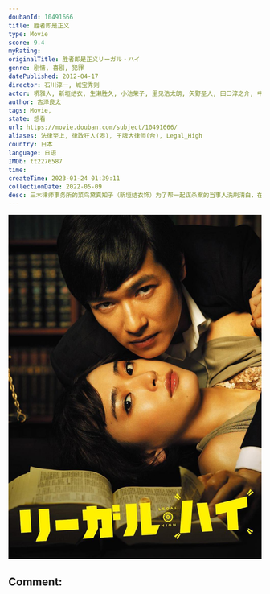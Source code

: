```yaml
---
doubanId: 10491666
title: 胜者即是正义
type: Movie
score: 9.4
myRating: 
originalTitle: 胜者即是正义リーガル・ハイ
genre: 剧情, 喜剧, 犯罪
datePublished: 2012-04-17
director: 石川淳一, 城宝秀则
actor: 堺雅人, 新垣结衣, 生濑胜久, 小池荣子, 里见浩太朗, 矢野圣人, 田口淳之介, 中村苍, 正名仆蔵, 六角慎司, 波瑠, 津村知与支, 中原丈雄, 福田沙纪, 野添义弘, 鹤见辰吾, 洼田正孝, 小出早织, 友近, 永山绚斗, 原田夏希, 东根作寿英, 阿知波悟美, 载宁龙二, 大和田伸也, 村井美树, 德井优, 江守彻, 津田宽治, 户田昌宏, 春木美沙代, 铃木京香, 铃木一真, 青山伦子, 皆川猿时, 宍户美和公, 丸山智己, 木南晴夏, 伊吹吾郎, 山谷初男, 中村敦夫, 吉川爱, 小泽真珠, 冈山一, 坂口涌久, 丹古母鬼马二, 千叶雅子, 左时枝, 二瓶鲛一, 田村泰二郎, 横内正, 西原亚希, 阪田雅信, undefined, 田畑智子, 东干久, 近江谷太朗, 榊英雄, 小野惠令奈, 野间口彻, 城户光晴, 高泽父母道, 山田纯大, 松本若菜, 饭田孝男, 古泽裕介, 佐渡稔, 下宫里穗子, 新井美羽, 岸博之, 横山孝信, 大槻一人, 河野洋一郎, 山崎大辅, 藤井宏之, 小野敦子, 入江雅人, 松本海希
author: 古泽良太
tags: Movie, 
state: 想看
url: https://movie.douban.com/subject/10491666/
aliases: 法律至上, 律政狂人(港), 王牌大律师(台), Legal_High
country: 日本
language: 日语
IMDb: tt2276587
time: 
createTime: 2023-01-24 01:39:11
collectionDate: 2022-05-09
desc: 三木律师事务所的菜鸟黛真知子（新垣结衣饰）为了帮一起谋杀案的当事人洗刷清白，在社长秘书泽地（小池荣子饰）的指点下，找到了传奇律师古美门研介（堺雅人饰）。古美门拥有极高的辩护才能，为了赢得胜利不惜...
---
```


![image](assets/p1901775591.jpg)

Comment: 
---

